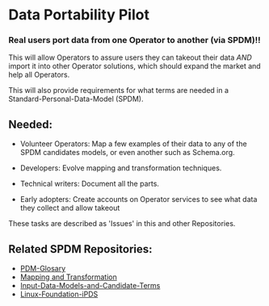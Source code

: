 # Data Portability Pilot
### Real users port data from one Operator to another (via SPDM)!!
This will allow Operators to assure users they can takeout their data *AND* import it into other Operator solutions, which should expand the market and help all Operators.  

This will also provide requirements for what terms are needed in a Standard-Personal-Data-Model (SPDM).


## Needed: 
- Volunteer Operators: Map a few examples of their data to any of the SPDM candidates models, or even another such as Schema.org.

- Developers: Evolve mapping and transformation techniques. 

- Technical writers: Document all the parts. 

- Early adopters: Create accounts on Operator services to see what data they collect and allow takeout

These tasks are described as 'Issues' in this and other Repositories.

## Related SPDM Repositories:
- [PDM-Glosary](https://github.com/standard-personal-data-model/PDM-Glossary)
- [Mapping and Transformation](https://github.com/standard-personal-data-model/Mapping-and-Transformation)
- [Input-Data-Models-and-Candidate-Terms](https://github.com/standard-personal-data-model/Input-Data-Models-and-Candidate-Terms)
- [Linux-Foundation-iPDS](https://github.com/standard-personal-data-model/Linux-Foundation-iPDS)
